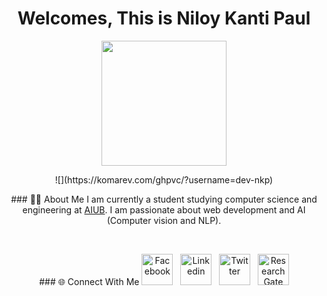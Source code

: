 <h1 align="center">Welcomes, This is Niloy Kanti Paul </h1>
<p align="center"><img src="https://media0.giphy.com/media/qoJ9sZu2Xui9a/giphy.gif?cid=790b7611e22f6254c02681c2979b70854fd28dacb176001c&rid=giphy.gif&ct=g" height="200" width="200"/></p>
<p align="center">
    ![](https://komarev.com/ghpvc/?username=dev-nkp)
</p>



<p align="center">
### 🧑‍💻 About Me
I am currently a student studying computer science and engineering at <a href="https://www.aiub.edu/">AIUB</a>. I am passionate about web development and AI  (Computer vision and NLP).
</p>
<br>



<p align="center">
### 🌐 Connect With Me
<a href="https://www.facebook.com/niloypaul.nkp" target="_blank"><img src="https://upload.wikimedia.org/wikipedia/commons/5/51/Facebook_f_logo_%282019%29.svg" alt="Facebook" width="50" height="50"/></a>
&nbsp;
<a href="https://www.linkedin.com/in/niloy-kanti-paul-5543181ab/" target="_blank"><img src="https://upload.wikimedia.org/wikipedia/commons/c/ce/Linkedin_circle.svg" alt="Linkedin" width="50" height="50"/></a>
&nbsp;
<a href="https://twitter.com/Niloy_Paul_" target="_blank"><img src="https://upload.wikimedia.org/wikipedia/commons/3/39/Logo_of_Twitter%2C_Inc..svg" alt="Twitter" width="50" height="50"/></a>
&nbsp;
<a href="https://www.researchgate.net/profile/Niloy-Paul-2" target="_blank"><img src="https://upload.wikimedia.org/wikipedia/commons/5/5e/ResearchGate_icon_SVG.svg" alt="ResearchGate" width="50" height="50"/></a>
</p>
